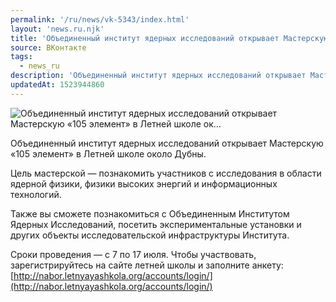```yaml
---
permalink: '/ru/news/vk-5343/index.html'
layout: 'news.ru.njk'
title: 'Объединенный институт ядерных исследований открывает Мастерскую «105 элемент» в Летней школе ок…'
source: ВКонтакте
tags:
  - news_ru
description: 'Объединенный институт ядерных исследований открывает Мастерскую «105 элемент» в Летней школе ок…'
updatedAt: 1523944860
---
```

![Объединенный институт ядерных исследований открывает Мастерскую «105 элемент» в Летней школе ок…](https://sun9-49.userapi.com/impf/c824409/v824409559/112dc6/RajCZ9OJASg.jpg?size=1280x720&quality=96&sign=6a42ed9f9003ad0d6b70af4b3b469bbe&c_uniq_tag=UZ1pjyzOOiP_kQKZ2UaerEKGsAADJkQGYtz_cP3maWM&type=album)

Объединенный институт ядерных исследований открывает Мастерскую «105 элемент» в Летней школе около Дубны.

Цель мастерской — познакомить участников с исследования в области ядерной физики, физики высоких энергий и информационных технологий.

Также вы сможете познакомиться с Объединенным Институтом Ядерных Исследований, посетить экспериментальные установки и других объекты исследовательской инфраструктуры Института.

Сроки проведения — с 7 по 17 июля. Чтобы участвовать, зарегистрируйтесь на сайте летней школы и заполните анкету: [http://nabor.letnyayashkola.org/accounts/login/](http://nabor.letnyayashkola.org/accounts/login/)
